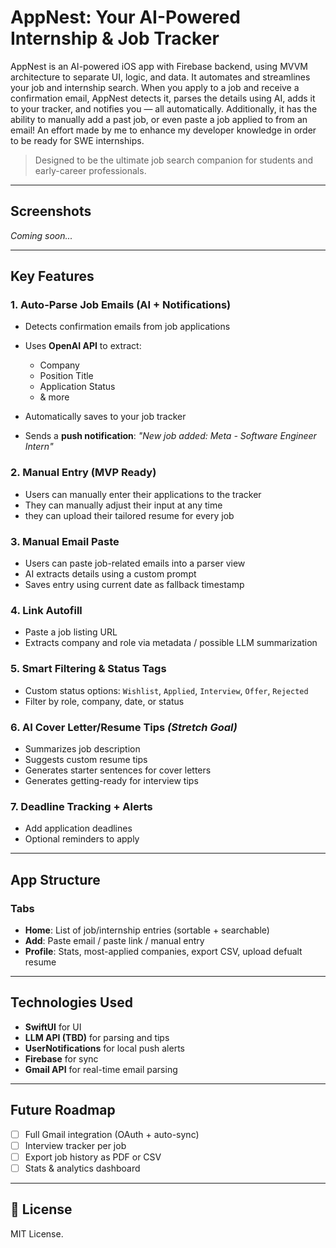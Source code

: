 # AppNest: Your AI-Powered Internship & Job Tracker

AppNest is an AI-powered iOS app with Firebase backend, using MVVM architecture to separate UI, logic, and data. It automates and streamlines your job and internship search. When you apply to a job and receive a confirmation email, AppNest detects it, parses the details using AI, adds it to your tracker, and notifies you — all automatically. Additionally, it has the ability to manually add a past job, or even paste a job applied to from an email! An effort made by me to enhance my developer knowledge in order to be ready for SWE internships.


> Designed to be the ultimate job search companion for students and early-career professionals.

---

## Screenshots

*Coming soon...*

---

## Key Features

### 1. **Auto-Parse Job Emails (AI + Notifications)**

* Detects confirmation emails from job applications
* Uses **OpenAI API** to extract:

  * Company
  * Position Title
  * Application Status
  * & more
* Automatically saves to your job tracker
* Sends a **push notification**: *"New job added: Meta - Software Engineer Intern"*

### 2. **Manual Entry (MVP Ready)**

* Users can manually enter their applications to the tracker
* They can manually adjust their input at any time
* they can upload their tailored resume for every job


### 3. **Manual Email Paste**

* Users can paste job-related emails into a parser view
* AI extracts details using a custom prompt
* Saves entry using current date as fallback timestamp

### 4. **Link Autofill**

* Paste a job listing URL
* Extracts company and role via metadata / possible LLM summarization

### 5. **Smart Filtering & Status Tags**

* Custom status options: `Wishlist`, `Applied`, `Interview`, `Offer`, `Rejected`
* Filter by role, company, date, or status
  
### 6. **AI Cover Letter/Resume Tips** *(Stretch Goal)*

* Summarizes job description
* Suggests custom resume tips
* Generates starter sentences for cover letters
* Generates getting-ready for interview tips


### 7. **Deadline Tracking + Alerts**

* Add application deadlines
* Optional reminders to apply

---

## App Structure

### Tabs

* **Home**: List of job/internship entries (sortable + searchable)
* **Add**: Paste email / paste link / manual entry
* **Profile**: Stats, most-applied companies, export CSV, upload defualt resume

---

## Technologies Used

* **SwiftUI** for UI
* **LLM API (TBD)** for parsing and tips
* **UserNotifications** for local push alerts
* **Firebase** for sync
* **Gmail API** for real-time email parsing

---

## Future Roadmap

* [ ] Full Gmail integration (OAuth + auto-sync)
* [ ] Interview tracker per job
* [ ] Export job history as PDF or CSV
* [ ] Stats & analytics dashboard

---

## 📖 License

MIT License.
